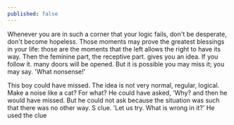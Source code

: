 ```yaml
---
published: false
---
```

Whenever you are in such a corner that your logic fails, don't be desperate, don't become hopeless. Those moments may prove the greatest blessings in your life: those are the moments that the left allows the 
right to have its way. Then the feminine part, the receptive part. gives you an idea. If you follow it. many 
doors will be opened. But it is possible you may miss it; you may say. 'What nonsense!' 

This boy could have missed. The idea is not very normal, regular, logical. Make a noise like a cat? For what? He could have asked, 'Why? and then he would have missed. But he could not ask because the situation was such that there was no other way. S 
clue. 
 'Let us try. What is wrong in it?' He used the clue

